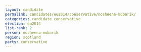 ```yaml
---
layout: candidate
permalink: candidates/eu2014/conservative/nosheena-mobarik/
categories: candidate conservative
election: eu2014
list-rank: 2
person: nosheena-mobarik
region: scotland
party: conservative
---
```

